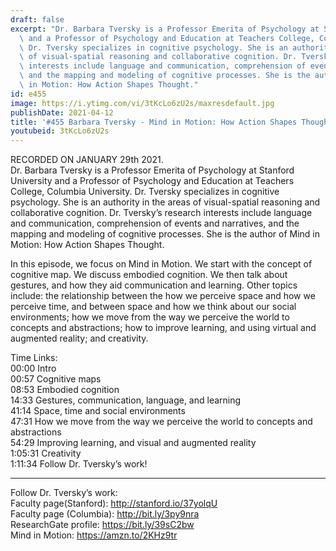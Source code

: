 ```yaml
---
draft: false
excerpt: "Dr. Barbara Tversky is a Professor Emerita of Psychology at Stanford University\
  \ and a Professor of Psychology and Education at Teachers College, Columbia University.\
  \ Dr. Tversky specializes in cognitive psychology. She is an authority in the areas\
  \ of visual-spatial reasoning and collaborative cognition. Dr. Tversky\u2019s research\
  \ interests include language and communication, comprehension of events and narratives,\
  \ and the mapping and modeling of cognitive processes. She is the author of Mind\
  \ in Motion: How Action Shapes Thought."
id: e455
image: https://i.ytimg.com/vi/3tKcLo6zU2s/maxresdefault.jpg
publishDate: 2021-04-12
title: '#455 Barbara Tversky - Mind in Motion: How Action Shapes Thought'
youtubeid: 3tKcLo6zU2s
---
```

RECORDED ON JANUARY 29th 2021.  
Dr. Barbara Tversky is a Professor Emerita of Psychology at Stanford University and a Professor of Psychology and Education at Teachers College, Columbia University. Dr. Tversky specializes in cognitive psychology. She is an authority in the areas of visual-spatial reasoning and collaborative cognition. Dr. Tversky’s research interests include language and communication, comprehension of events and narratives, and the mapping and modeling of cognitive processes. She is the author of Mind in Motion: How Action Shapes Thought.

In this episode, we focus on Mind in Motion. We start with the concept of cognitive map. We discuss embodied cognition. We then talk about gestures, and how they aid communication and learning. Other topics include: the relationship between the how we perceive space and how we perceive time, and between space and how we think about our social environments; how we move from the way we perceive the world to concepts and abstractions; how to improve learning, and using virtual and augmented reality; and creativity.

Time Links:  
00:00 Intro  
00:57  Cognitive maps  
08:53  Embodied cognition    
14:33  Gestures, communication, language, and learning  
41:14  Space, time and social environments  
47:31  How we move from the way we perceive the world to concepts and abstractions  
54:29  Improving learning, and visual and augmented reality  
1:05:31  Creativity  
1:11:34  Follow Dr. Tversky’s work!

---

Follow Dr. Tversky’s work:  
Faculty page(Stanford): http://stanford.io/37yolqU  
Faculty page (Columbia): http://bit.ly/3py9nra  
ResearchGate profile: https://bit.ly/39sC2bw  
Mind in Motion: https://amzn.to/2KHz9tr
